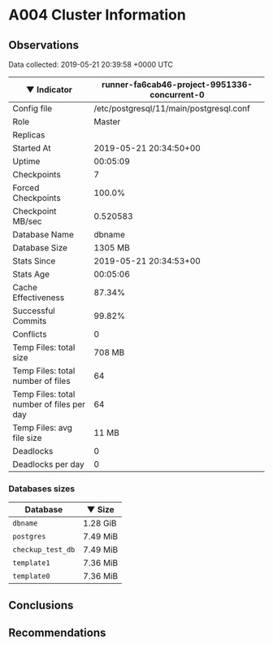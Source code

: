 # A004 Cluster Information #

## Observations ##
Data collected: 2019-05-21 20:39:58 +0000 UTC  

|&#9660;&nbsp;Indicator | runner-fa6cab46-project-9951336-concurrent-0 |
|--------|-------|
|Config file |/etc/postgresql/11/main/postgresql.conf|
|Role |Master|
|Replicas ||
|Started At |2019-05-21&nbsp;20:34:50+00|
|Uptime |00:05:09|
|Checkpoints |7|
|Forced Checkpoints |100.0%|
|Checkpoint MB/sec |0.520583|
|Database Name |dbname|
|Database Size |1305&nbsp;MB|
|Stats Since |2019-05-21&nbsp;20:34:53+00|
|Stats Age |00:05:06|
|Cache Effectiveness |87.34%|
|Successful Commits |99.82%|
|Conflicts |0|
|Temp Files: total size |708&nbsp;MB|
|Temp Files: total number of files |64|
|Temp Files: total number of files per day |64|
|Temp Files: avg file size |11&nbsp;MB|
|Deadlocks |0|
|Deadlocks per day |0|


### Databases sizes ###

| Database | &#9660;&nbsp;Size |
|----------|--------|
| `dbname` | 1.28&nbsp;GiB |
| `postgres` | 7.49&nbsp;MiB |
| `checkup_test_db` | 7.49&nbsp;MiB |
| `template1` | 7.36&nbsp;MiB |
| `template0` | 7.36&nbsp;MiB |


## Conclusions ##


## Recommendations ##

